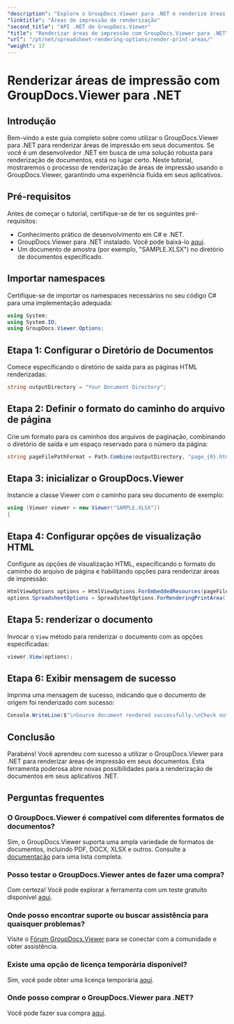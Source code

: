 ```yaml
---
"description": "Explore o GroupDocs.Viewer para .NET e renderize áreas de impressão em diversos formatos de documento sem esforço. Experimente o teste gratuito agora mesmo!"
"linktitle": "Áreas de impressão de renderização"
"second_title": "API .NET do GroupDocs.Viewer"
"title": "Renderizar áreas de impressão com GroupDocs.Viewer para .NET"
"url": "/pt/net/spreadsheet-rendering-options/render-print-areas/"
"weight": 17
---
```


# Renderizar áreas de impressão com GroupDocs.Viewer para .NET

## Introdução
Bem-vindo a este guia completo sobre como utilizar o GroupDocs.Viewer para .NET para renderizar áreas de impressão em seus documentos. Se você é um desenvolvedor .NET em busca de uma solução robusta para renderização de documentos, está no lugar certo. Neste tutorial, mostraremos o processo de renderização de áreas de impressão usando o GroupDocs.Viewer, garantindo uma experiência fluida em seus aplicativos.
## Pré-requisitos
Antes de começar o tutorial, certifique-se de ter os seguintes pré-requisitos:
- Conhecimento prático de desenvolvimento em C# e .NET.
- GroupDocs.Viewer para .NET instalado. Você pode baixá-lo [aqui](https://releases.groupdocs.com/viewer/net/).
- Um documento de amostra (por exemplo, "SAMPLE.XLSX") no diretório de documentos especificado.
## Importar namespaces
Certifique-se de importar os namespaces necessários no seu código C# para uma implementação adequada:
```csharp
using System;
using System.IO;
using GroupDocs.Viewer.Options;
```
## Etapa 1: Configurar o Diretório de Documentos
Comece especificando o diretório de saída para as páginas HTML renderizadas:
```csharp
string outputDirectory = "Your Document Directory";
```
## Etapa 2: Definir o formato do caminho do arquivo de página
Crie um formato para os caminhos dos arquivos de paginação, combinando o diretório de saída e um espaço reservado para o número da página:
```csharp
string pageFilePathFormat = Path.Combine(outputDirectory, "page_{0}.html");
```
## Etapa 3: inicializar o GroupDocs.Viewer
Instancie a classe Viewer com o caminho para seu documento de exemplo:
```csharp
using (Viewer viewer = new Viewer("SAMPLE.XLSX"))
{
```
## Etapa 4: Configurar opções de visualização HTML
Configure as opções de visualização HTML, especificando o formato do caminho do arquivo de página e habilitando opções para renderizar áreas de impressão:
```csharp
HtmlViewOptions options = HtmlViewOptions.ForEmbeddedResources(pageFilePathFormat);
options.SpreadsheetOptions = SpreadsheetOptions.ForRenderingPrintArea();
```
## Etapa 5: renderizar o documento
Invocar o `View` método para renderizar o documento com as opções especificadas:
```csharp
viewer.View(options);
```
## Etapa 6: Exibir mensagem de sucesso
Imprima uma mensagem de sucesso, indicando que o documento de origem foi renderizado com sucesso:
```csharp
Console.WriteLine($"\nSource document rendered successfully.\nCheck output in {outputDirectory}.");
```
## Conclusão
Parabéns! Você aprendeu com sucesso a utilizar o GroupDocs.Viewer para .NET para renderizar áreas de impressão em seus documentos. Esta ferramenta poderosa abre novas possibilidades para a renderização de documentos em seus aplicativos .NET.
## Perguntas frequentes
### O GroupDocs.Viewer é compatível com diferentes formatos de documentos?
Sim, o GroupDocs.Viewer suporta uma ampla variedade de formatos de documentos, incluindo PDF, DOCX, XLSX e outros. Consulte a [documentação](https://tutorials.groupdocs.com/viewer/net/) para uma lista completa.
### Posso testar o GroupDocs.Viewer antes de fazer uma compra?
Com certeza! Você pode explorar a ferramenta com um teste gratuito disponível [aqui](https://releases.groupdocs.com/).
### Onde posso encontrar suporte ou buscar assistência para quaisquer problemas?
Visite o [Fórum GroupDocs.Viewer](https://forum.groupdocs.com/c/viewer/9) para se conectar com a comunidade e obter assistência.
### Existe uma opção de licença temporária disponível?
Sim, você pode obter uma licença temporária [aqui](https://purchase.groupdocs.com/temporary-license/).
### Onde posso comprar o GroupDocs.Viewer para .NET?
Você pode fazer sua compra [aqui](https://purchase.groupdocs.com/buy).